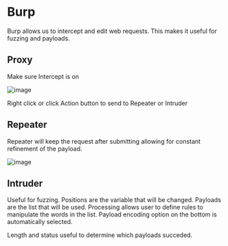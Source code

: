 # Burp
Burp allows us to intercept and edit web requests. This makes it useful for fuzzing and payloads.

## Proxy
Make sure Intercept is on

![image](https://github.com/dbissell6/Shadow_Stone/assets/50979196/37508407-50a7-4406-b265-9e49928742d6)


Right click or click Action button to send to Repeater or Intruder

## Repeater
Repeater will keep the request after submitting allowing for constant refinement of the payload.

![image](https://github.com/dbissell6/Shadow_Stone/assets/50979196/23e0d64e-3877-4eec-85c4-cd1f2ccdffbe)


## Intruder

Useful for fuzzing.
Positions are the variable that will be changed. Payloads are the list that will be used. Processing allows user to define rules to manipulate the words in the list. Payload encoding option on the bottom is automatically selected.

Length and status useful to determine which payloads succeded.
